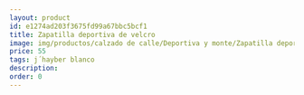 ```yaml
---
layout: product
id: e1274ad203f3675fd99a67bbc5bcf1
title: Zapatilla deportiva de velcro
image: img/productos/calzado de calle/Deportiva y monte/Zapatilla deportiva de velcro=55=j´hayber blanco.webp
price: 55
tags: j´hayber blanco
description: 
order: 0
---
```

